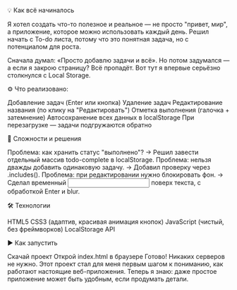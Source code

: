 💡 Как всё начиналось

Я хотел создать что-то полезное и реальное — не просто "привет, мир", а приложение, которое можно использовать каждый день. Решил начать с To-do листа, потому что это понятная задача, но с потенциалом для роста.

Сначала думал: «Просто добавлю задачи и всё». Но потом задумался — а если я закрою страницу? Всё пропадёт. Вот тут я впервые серьёзно столкнулся с Local Storage.

⚙️ Что реализовано:

Добавление задач (Enter или кнопка)
Удаление задач
Редактирование названия (по клику на "Редактировать")
Отметка выполнения (галочка + затемнение)
Автосохранение всех данных в localStorage
При перезагрузке — задачи подгружаются обратно

🧠 Сложности и решения

Проблема: как хранить статус "выполнено"?
→ Решил завести отдельный массив todo-complete в localStorage.
Проблема: нельзя дважды добавить одинаковую задачу.
→ Добавил проверку через .includes().
Проблема: при редактировании нужно блокировать фон.
→ Сделал временный <input> поверх текста, с обработкой Enter и blur.

🛠 Технологии

HTML5
CSS3 (адаптив, красивая анимация кнопок)
JavaScript (чистый, без фреймворков)
LocalStorage API

▶️ Как запустить

Скачай проект
Открой index.html в браузере
Готово! Никаких серверов не нужно.
Этот проект стал для меня первым шагом к пониманию, как работают настоящие веб-приложения. Теперь я знаю: даже простое приложение может быть удобным, если продумать детали. 

